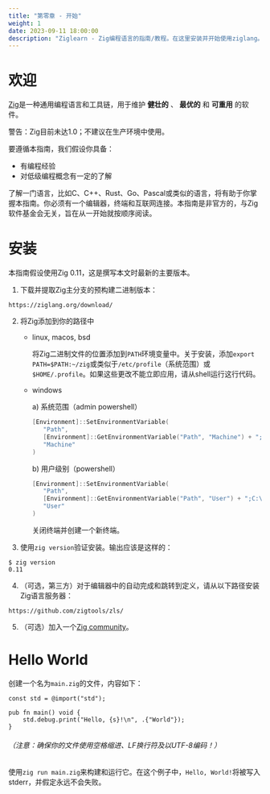 ```yaml
---
title: "第零章 - 开始"
weight: 1
date: 2023-09-11 18:00:00
description: "Ziglearn - Zig编程语言的指南/教程。在这里安装并开始使用ziglang。"
---
```


# 欢迎

[Zig](https://ziglang.org)是一种通用编程语言和工具链，用于维护 __健壮的__ 、 __最优的__ 和 __可重用__ 的软件。

警告：Zig目前未达1.0；不建议在生产环境中使用。

要遵循本指南，我们假设你具备：
   * 有编程经验
   * 对低级编程概念有一定的了解

了解一门语言，比如C、C++、Rust、Go、Pascal或类似的语言，将有助于你掌握本指南。你必须有一个编辑器，终端和互联网连接。本指南是非官方的，与Zig软件基金会无关，旨在从一开始就按顺序阅读。
# 安装

本指南假设使用Zig 0.11，这是撰写本文时最新的主要版本。

1.  下载并提取Zig主分支的预构建二进制版本：
```
https://ziglang.org/download/
```

2. 将Zig添加到你的路径中
   - linux, macos, bsd

      将Zig二进制文件的位置添加到`PATH`环境变量中。关于安装，添加`export PATH=$PATH:~/zig`或类似于`/etc/profile`（系统范围）或`$HOME/.profile`。如果这些更改不能立即应用，请从shell运行这行代码。
   - windows

      a) 系统范围（admin powershell）

      ```powershell
      [Environment]::SetEnvironmentVariable(
         "Path",
         [Environment]::GetEnvironmentVariable("Path", "Machine") + ";C:\your-path\zig-windows-x86_64-your-version",
         "Machine"
      )
      ```

      b) 用户级别（powershell）

      ```powershell
      [Environment]::SetEnvironmentVariable(
         "Path",
         [Environment]::GetEnvironmentVariable("Path", "User") + ";C:\your-path\zig-windows-x86_64-your-version",
         "User"
      )
      ```

      关闭终端并创建一个新终端。

3. 使用`zig version`验证安装。输出应该是这样的：
```
$ zig version
0.11
```

4. （可选，第三方）对于编辑器中的自动完成和跳转到定义，请从以下路径安装Zig语言服务器：
```
https://github.com/zigtools/zls/
```
5. （可选）加入一个[Zig community](https://github.com/ziglang/zig/wiki/Community)。

# Hello World

创建一个名为`main.zig`的文件，内容如下：

```zig
const std = @import("std");

pub fn main() void {
    std.debug.print("Hello, {s}!\n", .{"World"});
}
```
###### （注意：确保你的文件使用空格缩进、LF换行符及以UTF-8编码！）

使用`zig run main.zig`来构建和运行它。在这个例子中，`Hello, World!`将被写入stderr，并假定永远不会失败。
